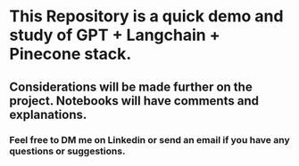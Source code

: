 # This Repository is a quick demo and study of GPT + Langchain + Pinecone stack.

## Considerations will be made further on the project. Notebooks will have comments and explanations.
### Feel free to DM me on Linkedin or send an email if you have any questions or suggestions.